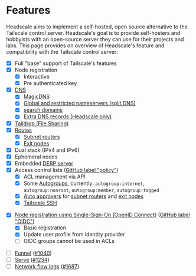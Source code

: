 # Features

Headscale aims to implement a self-hosted, open source alternative to the Tailscale control server. Headscale's goal is
to provide self-hosters and hobbyists with an open-source server they can use for their projects and labs. This page
provides on overview of Headscale's feature and compatibility with the Tailscale control server:

- [x] Full "base" support of Tailscale's features
- [x] Node registration
    - [x] Interactive
    - [x] Pre authenticated key
- [x] [DNS](../ref/dns.md)
    - [x] [MagicDNS](https://tailscale.com/kb/1081/magicdns)
    - [x] [Global and restricted nameservers (split DNS)](https://tailscale.com/kb/1054/dns#nameservers)
    - [x] [search domains](https://tailscale.com/kb/1054/dns#search-domains)
    - [x] [Extra DNS records (Headscale only)](../ref/dns.md#setting-extra-dns-records)
- [x] [Taildrop (File Sharing)](https://tailscale.com/kb/1106/taildrop)
- [x] [Routes](../ref/routes.md)
    - [x] [Subnet routers](../ref/routes.md#subnet-router)
    - [x] [Exit nodes](../ref/routes.md#exit-node)
- [x] Dual stack (IPv4 and IPv6)
- [x] Ephemeral nodes
- [x] Embedded [DERP server](https://tailscale.com/kb/1232/derp-servers)
- [x] Access control lists ([GitHub label "policy"](https://github.com/juanfont/headscale/labels/policy%20%F0%9F%93%9D))
    - [x] ACL management via API
    - [x] Some [Autogroups](https://tailscale.com/kb/1396/targets#autogroups), currently: `autogroup:internet`,
      `autogroup:nonroot`, `autogroup:member`, `autogroup:tagged`
    - [x] [Auto approvers](https://tailscale.com/kb/1337/acl-syntax#auto-approvers) for [subnet
      routers](../ref/routes.md#automatically-approve-routes-of-a-subnet-router) and [exit
      nodes](../ref/routes.md#automatically-approve-an-exit-node-with-auto-approvers)
    - [x] [Tailscale SSH](https://tailscale.com/kb/1193/tailscale-ssh)
* [x] [Node registration using Single-Sign-On (OpenID Connect)](../ref/oidc.md) ([GitHub label "OIDC"](https://github.com/juanfont/headscale/labels/OIDC))
    - [x] Basic registration
    - [x] Update user profile from identity provider
    - [ ] OIDC groups cannot be used in ACLs
- [ ] [Funnel](https://tailscale.com/kb/1223/funnel) ([#1040](https://github.com/juanfont/headscale/issues/1040))
- [ ] [Serve](https://tailscale.com/kb/1312/serve) ([#1234](https://github.com/juanfont/headscale/issues/1921))
- [ ] [Network flow logs](https://tailscale.com/kb/1219/network-flow-logs) ([#1687](https://github.com/juanfont/headscale/issues/1687))
